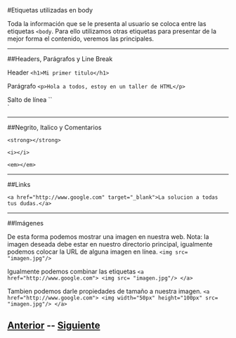 #Etiquetas utilizadas en body

Toda la información que se le presenta al usuario se coloca entre las etiquetas `<body`. Para ello utilizamos otras etiquetas para presentar de la mejor forma el contenido, veremos las principales.
***
##Headers, Parágrafos y Line Break

Header
`<h1>Mi primer titulo</h1>`

Parágrafo
`<p>Hola a todos, estoy en un taller de HTML</p>`

Salto de línea
``<br/>`
***
##Negrito, Italico y Comentarios

`<strong></strong>`

`<i></i>`

`<em></em>`
***
##Links

`<a href="http://www.google.com" target="_blank">La solucion a todas tus dudas.</a>`
***
##Imágenes

De esta forma podemos mostrar una imagen en nuestra web. 
Nota: la imagen deseada debe estar en nuestro directorio principal, igualmente podemos colocar la URL de alguna imagen en línea.
`<img src= "imagen.jpg"/>`

Igualmente podemos combinar las etiquetas
`<a href="http://www.google.com"> <img src= "imagen.jpg"/> </a>`

Tambien podemos darle propiedades de tamaño a nuestra imagen.
`<a href="http://www.google.com"> <img width="50px" height="100px" src= "imagen.jpg"/> </a>`

## [Anterior](page1.md)  --  [Siguiente](page3.md)
